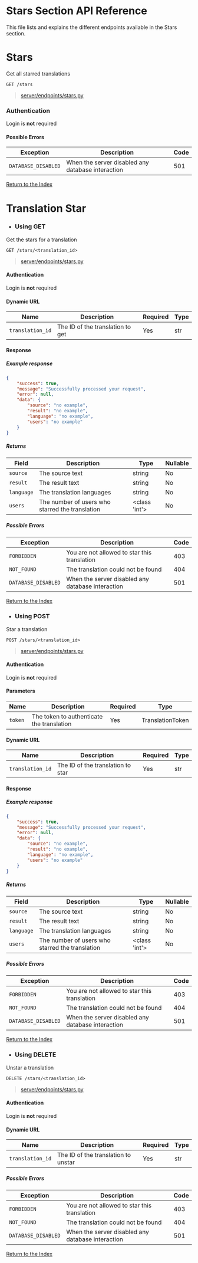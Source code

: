
# Stars Section API Reference

This file lists and explains the different endpoints available in the Stars section.

# Stars

Get all starred translations

```http
GET /stars
```

> [server/endpoints/stars.py](../../server/endpoints/stars.py#L49)

### Authentication

Login is **not** required

#### Possible Errors

| Exception         | Description                      | Code   |
| ---------------   | -------------------------------- | ------ |
| `DATABASE_DISABLED` | When the server disabled any database interaction  | 501  |
[Return to the Index](../Getting%20Started.md#index)

# Translation Star

 - ### Using GET

Get the stars for a translation

```http
GET /stars/<translation_id>
```

> [server/endpoints/stars.py](../../server/endpoints/stars.py#L82)

#### Authentication

Login is **not** required

#### Dynamic URL

| Name         | Description                      | Required         | Type             |
| ------------ | -------------------------------- | ---------------- | ---------------- |
| `translation_id` | The ID of the translation to get  | Yes            | str            |

#### Response

##### Example response

```json
{
    "success": true,
    "message": "Successfully processed your request",
    "error": null,
    "data": {
        "source": "no example",
        "result": "no example",
        "language": "no example",
        "users": "no example"
    }
}

```

##### Returns

| Field        | Description                      | Type   | Nullable  |
| ----------   | -------------------------------- | ------ | --------- |
| `source` | The source text  | string      | No      |
| `result` | The result text  | string      | No      |
| `language` | The translation languages  | string      | No      |
| `users` | The number of users who starred the translation  | <class 'int'>      | No      |

##### Possible Errors

| Exception         | Description                      | Code   |
| ---------------   | -------------------------------- | ------ |
| `FORBIDDEN` | You are not allowed to star this translation  | 403  |
| `NOT_FOUND` | The translation could not be found  | 404  |
| `DATABASE_DISABLED` | When the server disabled any database interaction  | 501  |
[Return to the Index](../Getting%20Started.md#index)

 - ### Using POST

Star a translation

```http
POST /stars/<translation_id>
```

> [server/endpoints/stars.py](../../server/endpoints/stars.py#L82)

#### Authentication

Login is **not** required

#### Parameters

| Name         | Description                      | Required         | Type             |
| ------------ | -------------------------------- | ---------------- | ---------------- |
| `token` | The token to authenticate the translation  | Yes            | TranslationToken            |

#### Dynamic URL

| Name         | Description                      | Required         | Type             |
| ------------ | -------------------------------- | ---------------- | ---------------- |
| `translation_id` | The ID of the translation to star  | Yes            | str            |

#### Response

##### Example response

```json
{
    "success": true,
    "message": "Successfully processed your request",
    "error": null,
    "data": {
        "source": "no example",
        "result": "no example",
        "language": "no example",
        "users": "no example"
    }
}

```

##### Returns

| Field        | Description                      | Type   | Nullable  |
| ----------   | -------------------------------- | ------ | --------- |
| `source` | The source text  | string      | No      |
| `result` | The result text  | string      | No      |
| `language` | The translation languages  | string      | No      |
| `users` | The number of users who starred the translation  | <class 'int'>      | No      |

##### Possible Errors

| Exception         | Description                      | Code   |
| ---------------   | -------------------------------- | ------ |
| `FORBIDDEN` | You are not allowed to star this translation  | 403  |
| `NOT_FOUND` | The translation could not be found  | 404  |
| `DATABASE_DISABLED` | When the server disabled any database interaction  | 501  |
[Return to the Index](../Getting%20Started.md#index)

 - ### Using DELETE

Unstar a translation

```http
DELETE /stars/<translation_id>
```

> [server/endpoints/stars.py](../../server/endpoints/stars.py#L82)

#### Authentication

Login is **not** required

#### Dynamic URL

| Name         | Description                      | Required         | Type             |
| ------------ | -------------------------------- | ---------------- | ---------------- |
| `translation_id` | The ID of the translation to unstar  | Yes            | str            |

##### Possible Errors

| Exception         | Description                      | Code   |
| ---------------   | -------------------------------- | ------ |
| `FORBIDDEN` | You are not allowed to star this translation  | 403  |
| `NOT_FOUND` | The translation could not be found  | 404  |
| `DATABASE_DISABLED` | When the server disabled any database interaction  | 501  |
[Return to the Index](../Getting%20Started.md#index)
